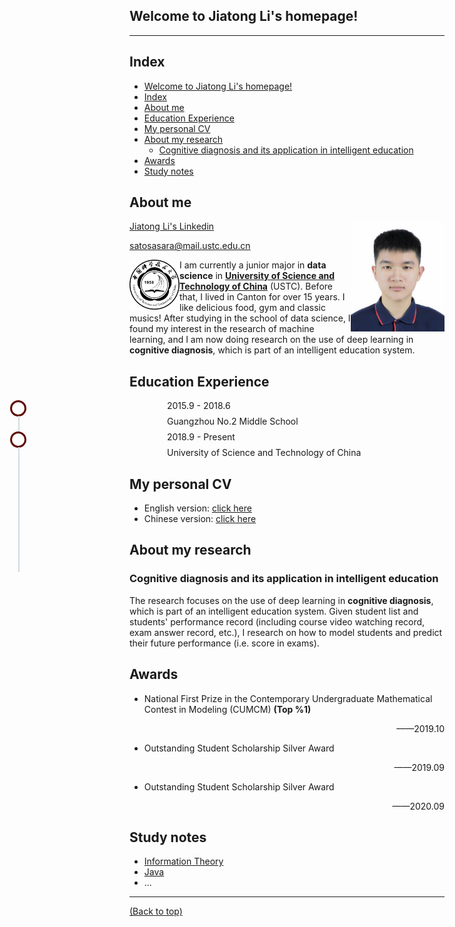 <head>
  <script>
    var _hmt = _hmt || [];
    (function() {
      var hm = document.createElement("script");
      hm.src = "https://hm.baidu.com/hm.js?d48cbaa238abf98ce8f7f20e2ab24fe2";
      var s = document.getElementsByTagName("script")[0]; 
      s.parentNode.insertBefore(hm, s);
    })();
    </script>
</head>
<head> 
    <script defer src="https://use.fontawesome.com/releases/v5.0.13/js/all.js"></script> 
    <script defer src="https://use.fontawesome.com/releases/v5.0.13/js/v4-shims.js"></script> 
</head> 
<link rel="stylesheet" href="https://use.fontawesome.com/releases/v5.0.13/css/all.css">

<head><style>
dl > dd:before {
    content: ' ';
    background: #d4d9df;
    display: inline-block;
    position: absolute;
    left: 50px;
    width: 2px;
    height: 5%;  /*时间线的高度需要手动更改*/
    z-index: 400;
}
dl > dt:before {
    content: ' ';
    background: white;
    display: inline-block;
    position: absolute;
    border-radius: 50%;
    border: 3px solid #5e0900; /* was #22c0e8 */
    left: 37px;
    width: 20px;
    height: 20px;
    z-index: 400;
}
dl >dt, dl > dd {
    margin: 6pt 0; /* was 20px */
    padding-left: 60px;
}
</style></head>


## Welcome to Jiatong Li's homepage!

---

## Index
- [Welcome to Jiatong Li's homepage!](#welcome-to-jiatong-lis-homepage)
- [Index](#index)
- [About me](#about-me)
- [Education Experience](#education-experience)
- [My personal CV](#my-personal-cv)
- [About my research](#about-my-research)
  - [Cognitive diagnosis and its application in intelligent education](#cognitive-diagnosis-and-its-application-in-intelligent-education)
- [Awards](#awards)
- [Study notes](#study-notes)

## About me 

<img src="./My_personal_CV/profile.jpg" width="150" align="right">

<i class="fab fa-linkedin"></i> [Jiatong Li's Linkedin](https://www.linkedin.com/in/LiJT-355b50190)

<i class="far fa-envelope"></i> <satosasara@mail.ustc.edu.cn>

 <img src="./icon/ustc.png" width="80" align="left">
 
I am currently a junior major in **data science** in [**University of Science and Technology of China**](https://www.ustc.edu.cn/) (USTC). Before that, I lived in Canton for over 15 years. I like delicious food, gym and classic musics! After studying in the school of data science, I found my interest in the research of machine learning, and I am now doing research on the use of deep learning in **cognitive diagnosis**, which is part of an intelligent education system. 

## Education Experience
<dl>
<dt>2015.9 - 2018.6</dt> <dd> Guangzhou No.2 Middle School</dd>
<dt>2018.9 - Present</dt> <dd> University of Science and Technology of China</dd>
</dl>

## My personal CV
* English version: [click here](./My_personal_CV/LiJiatong.pdf)
* Chinese version: [click here](./My_personal_CV/LiJiatong_Chinese.pdf)

## About my research
### Cognitive diagnosis and its application in intelligent education
The research focuses on the use of deep learning in **cognitive diagnosis**, which is part of an intelligent education system. Given student list and students' performance record (including course video watching record, exam answer record, etc.), I research on how to model students and predict their future performance (i.e. score in exams).

## Awards
* National First Prize in the Contemporary Undergraduate Mathematical Contest in Modeling (CUMCM) **(Top %1)**
  <p align="right"> ——2019.10</p>
* Outstanding Student Scholarship Silver Award
  <p align="right"> ——2019.09</p>
* Outstanding Student Scholarship Silver Award
  <p align="right"> ——2020.09</p>

## Study notes
* [Information Theory](./Study_Notes/Info_theory/dir.md)
* [Java](./Study_Notes/Java/dir.md)
* ...


---

[(Back to top)](#welcome-to-jiatong-lis-homepage)
